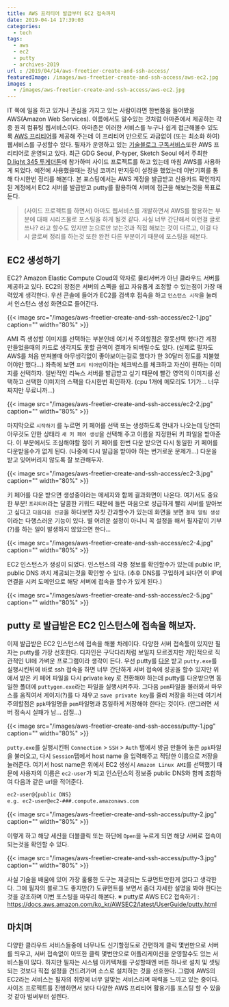 ```yaml
---
title: AWS 프리티어 발급부터 EC2 접속까지
date: 2019-04-14 17:39:03
categories:
  - tech
tags: 
  - aws
  - ec2
  - putty
  - archives-2019
url : /2019/04/14/aws-freetier-create-and-ssh-access/
featuredImage: /images/aws-freetier-create-and-ssh-access/aws-ec2.jpg
images :
  - /images/aws-freetier-create-and-ssh-access/aws-ec2.jpg
---
```

IT 쪽에 일을 하고 있거나 관심을 가지고 있는 사람이라면 한번쯤을 들어봤을 AWS(Amazon Web Services). 이름에서도 알수있는 것처럼 아마존에서 제공하는 각종 원격 컴퓨팅 웹서비스이다. <!-- more --> 아마존은 이러한 서비스를 누구나 쉽게 접근해볼수 있도록 [AWS 프리티어](https://aws.amazon.com/ko/free/)를 제공해 주는데 이 프리티어 만으로도 과금없이 (또는 최소화 하여) 웹서비스를 구성할수 있다. 필자가 운영하고 있는 [기술블로그 구독서비스](http://daily-devblog.com)또한 AWS 프리티어로 운영되고 있다. 
최근 GDG Seoul, P-typer, Sketch Seoul 에서 주최한 [D.light 345 투게더톤](https://www.meetup.com/ko-KR/GDG-Seoul/events/259463050/)에 참가하며 사이드 프로젝트를 하고 있는데 마침 AWS를 사용하게 되었다. 예전에 사용했을때는 장님 코끼리 만지듯이 설정을 했었는데 이번기회를 통해 다시한번 정리를 해본다.
본 포스팅에서는 AWS 계정을 발급받고 신용카드 확인까지 된 계정에서 EC2 서버를 발급받고 putty를 활용하여 서버에 접근을 해보는것을 목표로 둔다. 
> (사이드 프로젝트를 하면서) 아마도 웹서비스를 개발하면서 AWS를 활용하는 부분에 대해 시리즈물로 포스팅을 하게 될것 같다.
사실 너무 간단해서 이런걸 글로 쓰나? 라고 할수도 있지만 눈으로만 보는것과 직접 해보는 것이 다르고, 이걸 다시 글로써 정리를 하는것 또한 완전 다른 부분이기 때문에 포스팅을 해본다.

## EC2 생성하기
EC2? Amazon Elastic Compute Cloud의 약자로 물리서버가 아닌 클라우드 서버를 제공하고 있다. EC2의 장점은 서버의 스펙을 쉽고 자유롭게 조정할 수 있는점이 가장 매력있게 생각한다. 우선 콘솔에 들어가 EC2를 검색후 접속을 하고 `인스턴스 시작`을 눌러서 인스턴스 생성 화면으로 들어간다.

{{< image src="/images/aws-freetier-create-and-ssh-access/ec2-1.jpg" caption="" width="80%" >}}

AMI 즉 생성할 이미지를 선택하는 부분인데 여기서 주의할점은 잘못선택 했다간 계정 만들었을때의 카드로 생각지도 못할 금액이 결제가 되버릴수도 있다. (실제로 필자도 AWS를 처음 만져볼때 아무생각없이 좋아보이는걸로 했다가 한 30달러 정도를 지불했어야만 했다...) 좌측에 보면 `프리 티어만`이라는 체크박스를 체크하고 자신이 원하는 이미지를 선택하자. 일반적인 리눅스 서버를 발급받고 싶기 때문에 빨간 영역의 이미지를 선택하고 선택한 이미지의 스팩을 다시한번 확인하자. (cpu 1개에 메모리도 1기가... 너무 짜지만 무료니까...)

{{< image src="/images/aws-freetier-create-and-ssh-access/ec2-2.jpg" caption="" width="80%" >}}

마지막으로 `시작하기` 를 누르면 키 페어를 선택 또는 생성하도록 안내가 나오는데 당연히 아무것도 안한 상태라 `새 키 페어 생성`을 선택해 주고 이름을 지정한뒤 키 파일을 받아준다. 이 부분에서도 조심해야할 점이 키 페어를 한번 다운 받으면 다시 동일한 키 페어를 다운받을수가 없게 된다. (나중에 다시 발급을 받아야 하는 번거로운 문제가...) 다운을 받고 잊어버리지 않도록 잘 보관해두자.

{{< image src="/images/aws-freetier-create-and-ssh-access/ec2-3.jpg" caption="" width="80%" >}}

키 페어를 다운 받으면 생성중이라는 메세지와 함께 결과화면이 나온다. 여기서도 중요한 부분! `프리티어`라는 달콤한 키워드 때문에 들뜬 마음으로 성급하게 빨리 서버를 받아보고 싶다고 `다음다음 신공`을 하다보면 자칫 간과할수가 있는데 화면을 보면 `결제 알림 생성`이라는 다행스러운 기능이 있다. 별 어려운 설정이 아니니 꼭 설정을 해서 필자같이 기부(?)를 하는 일이 발생하지 않았으면 한다...

{{< image src="/images/aws-freetier-create-and-ssh-access/ec2-4.jpg" caption="" width="80%" >}}

EC2 인스턴스가 생성이 되었다. 인스턴스의 각종 정보를 확인할수가 있는데 public IP, public DNS 까지 제공되는것을 확인할 수 있다. (추후 DNS를 구입하게 되다면 이 IP에 연결을 시켜 도메인으로 해당 서버에 접속을 할수가 있게 된다.)

{{< image src="/images/aws-freetier-create-and-ssh-access/ec2-5.jpg" caption="" width="80%" >}}

## putty 로 발급받은 EC2 인스턴스에 접속을 해보자.
이제 발급받은 EC2 인스턴스에 접속을 해볼 차례이다. 다양한 서버 접속툴이 있지만 필자는 putty를 가장 선호한다. 디자인은 구닥다리처럼 보일지 모르겠지만 개인적으로 직관적인 UI에 가벼운 프로그램이라 생각이 든다. 우선 putty를 [다운](https://www.putty.org/) 받고 `putty.exe`를 실행시킨뒤에 바로 ssh 접속을 하면 너무 간단하게 서버 접속에 성공을 할수 있지만 위에서 받은 키 페어 파일을 다시 private key 로 전환해야 하는데 putty를 다운받으면 동일한 폴더에 `puttygen.exe`라는 파일을 실행시켜주자.
그다음 `pem`파일을 불러와서 마우스를 움직여서 게이지(?)를 다 채우고 `save private key`를 줄러 저장을 하는데 여기서 주의할점은 `ppk`파일명을 `pem`파일명과 동일하게 저장해야 한다는 것이다. (안그러면 서버 접속시 실패가 남... 삽질...)

{{< image src="/images/aws-freetier-create-and-ssh-access/putty-1.jpg" caption="" width="80%" >}}

`putty.exe`를 실행시킨뒤 `Connection` > `SSH` > `Auth` 탭에서 방금 만들어 놓은 `ppk`파일을 불러오고, 다시 `Session`탭에서 host name 을 입력해주고 적당한 이름으로 저장을 눌러준다. 여기서 host name은 위에서 EC2 생성시 `Amazon Linux AMI`를 선택했기 때문에 사용자의 이름은 `ec2-user`가 되고 인스턴스의 정보중 public DNS와 함께 조합하여 다음과 같은 url을 적어준다.
```markdown
ec2-user@{public DNS}
e.g. ec2-user@ec2-###.compute.amazonaws.com
```

{{< image src="/images/aws-freetier-create-and-ssh-access/putty-2.jpg" caption="" width="80%" >}}

이렇게 하고 해당 세션을 더블클릭 또는 하단에 `Open`을 누르게 되면 해당 서버로 접속이 되는것을 확인할 수 있다. 

{{< image src="/images/aws-freetier-create-and-ssh-access/putty-3.jpg" caption="" width="80%" >}}

사실 기술을 배움에 있어 가장 훌륭한 도구는 제공되는 도큐먼트만한게 없다고 생각한다. 그에 필자의 블로그도 좋지만(?) 도큐먼트를 보면서 좀더 자세한 설명을 봐야 한다는 것을 강조하며 이번 포스팅을 마무리 해본다.
※ putty로 AWS EC2 접속하기 : https://docs.aws.amazon.com/ko_kr/AWSEC2/latest/UserGuide/putty.html

## 마치며
다양한 클라우드 서비스들중에 너무나도 신기할정도로 간편하게 클릭 몇번만으로 서버를 띄우고, 서버 접속없이 이또한 클릭 몇번만으로 어플리케이션을 운영할수도 있는 서비스들이 많다. 하지만 필자는 시스템 아키텍쳐를 구성할때엔 버튼 하나로 설치 및 셋팅되는 것보다 직접 설정을 건드려가며 소스로 설치하는 것을 선호한다. 그럼에 AWS의 EC2라는 서비스는 필자의 취향에 너무 알맞는 서비스라며 매력을 느끼고 있는 중이다. 
사이즈 프로젝트를 진행하면서 보다 다양한 AWS 프리티어 활용기를 포스팅 할 수 있을것 같아 벌써부터 설렌다.